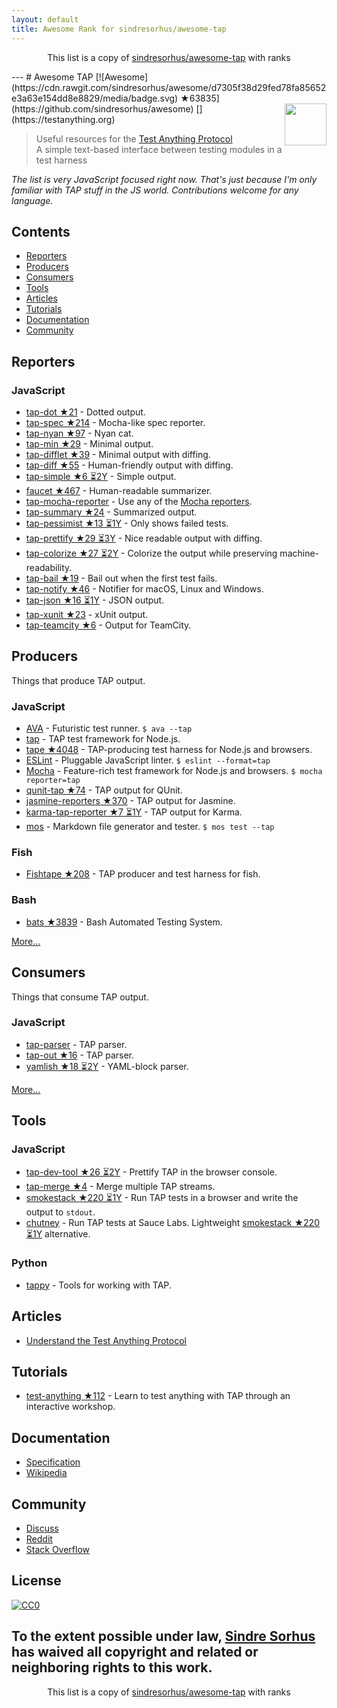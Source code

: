 ```yaml
---
layout: default
title: Awesome Rank for sindresorhus/awesome-tap
---
```


<p align="center">
	This list is a copy of <a href="https://github.com/sindresorhus/awesome-tap">sindresorhus/awesome-tap</a> with ranks
</p>
---
# Awesome TAP [![Awesome](https://cdn.rawgit.com/sindresorhus/awesome/d7305f38d29fed78fa85652e3a63e154dd8e8829/media/badge.svg) ★63835](https://github.com/sindresorhus/awesome) [<img src="https://testanything.org/images/tap.png" width="67" align="right">](https://testanything.org)


> Useful resources for the [Test Anything Protocol](https://testanything.org)<br>
> A simple text-based interface between testing modules in a test harness

*The list is very JavaScript focused right now. That's just because I'm only familiar with TAP stuff in the JS world. Contributions welcome for any language.*


## Contents

- [Reporters](#reporters)
- [Producers](#producers)
- [Consumers](#consumers)
- [Tools](#tools)
- [Articles](#articles)
- [Tutorials](#tutorials)
- [Documentation](#documentation)
- [Community](#community)


## Reporters

### JavaScript

- [tap-dot ★21](https://github.com/scottcorgan/tap-dot) - Dotted output.
- [tap-spec ★214](https://github.com/scottcorgan/tap-spec) - Mocha-like spec reporter.
- [tap-nyan ★97](https://github.com/calvinmetcalf/tap-nyan) - Nyan cat.
- [tap-min ★29](https://github.com/gummesson/tap-min) - Minimal output.
- [tap-difflet ★39](https://github.com/namuol/tap-difflet) - Minimal output with diffing.
- [tap-diff ★55](https://github.com/axross/tap-diff) - Human-friendly output with diffing.
- [tap-simple ★6 ⏳2Y](https://github.com/joeybaker/tap-simple) - Simple output.
- [faucet ★467](https://github.com/substack/faucet) - Human-readable summarizer.
- [tap-mocha-reporter](https://github.com/isaacs/tap-mocha-reporter) - Use any of the [Mocha reporters](https://github.com/isaacs/tap-mocha-reporter/tree/master/lib/reporters).
- [tap-summary ★24](https://github.com/zoubin/tap-summary) - Summarized output.
- [tap-pessimist ★13 ⏳1Y](https://github.com/clux/tap-pessimist) - Only shows failed tests.
- [tap-prettify ★29 ⏳3Y](https://github.com/toolness/tap-prettify) - Nice readable output with diffing.
- [tap-colorize ★27 ⏳2Y](https://github.com/substack/tap-colorize) - Colorize the output while preserving machine-readability.
- [tap-bail ★19](https://github.com/juliangruber/tap-bail) - Bail out when the first test fails.
- [tap-notify ★46](https://github.com/axross/tap-notify) - Notifier for macOS, Linux and Windows.
- [tap-json ★16 ⏳1Y](https://github.com/gummesson/tap-json) - JSON output.
- [tap-xunit ★23](https://github.com/aghassemi/tap-xunit) - xUnit output.
- [tap-teamcity ★6](https://github.com/smockle/tap-teamcity) - Output for TeamCity.


## Producers

Things that produce TAP output.

### JavaScript

- [AVA](https://github.com/sindresorhus/ava) - Futuristic test runner. `$ ava --tap`
- [tap](https://github.com/isaacs/node-tap) - TAP test framework for Node.js.
- [tape ★4048](https://github.com/substack/tape) - TAP-producing test harness for Node.js and browsers.
- [ESLint](http://eslint.org/docs/user-guide/formatters/#tap) - Pluggable JavaScript linter. `$ eslint --format=tap`
- [Mocha](https://mochajs.org) - Feature-rich test framework for Node.js and browsers. `$ mocha reporter=tap`
- [qunit-tap ★74](https://github.com/twada/qunit-tap) - TAP output for QUnit.
- [jasmine-reporters ★370](https://github.com/larrymyers/jasmine-reporters) - TAP output for Jasmine.
- [karma-tap-reporter ★7 ⏳1Y](https://github.com/fumiakiy/karma-tap-reporter) - TAP output for Karma.
- [mos](https://github.com/zkochan/mos) - Markdown file generator and tester. `$ mos test --tap`

### Fish

- [Fishtape ★208](https://github.com/fisherman/fishtape) - TAP producer and test harness for fish.

### Bash

- [bats ★3839](https://github.com/sstephenson/bats) - Bash Automated Testing System.

[More...](https://testanything.org/producers.html)


## Consumers

Things that consume TAP output.

### JavaScript

- [tap-parser](https://github.com/substack/tap-parser) - TAP parser.
- [tap-out ★16](https://github.com/scottcorgan/tap-out) - TAP parser.
- [yamlish ★18 ⏳2Y](https://github.com/isaacs/yamlish) - YAML-block parser.

[More...](https://testanything.org/consumers.html)


## Tools

### JavaScript

- [tap-dev-tool ★26 ⏳2Y](https://github.com/Jam3/tap-dev-tool) - Prettify TAP in the browser console.
- [tap-merge ★4](https://github.com/anko/tap-merge) - Merge multiple TAP streams.
- [smokestack ★220 ⏳1Y](https://github.com/hughsk/smokestack) - Run TAP tests in a browser and write the output to `stdout`.
- [chutney](https://github.com/derhuerst/chutney) - Run TAP tests at Sauce Labs. Lightweight [smokestack ★220 ⏳1Y](https://github.com/hughsk/smokestack) alternative.

### Python

- [tappy](https://github.com/mblayman/tappy) - Tools for working with TAP.


## Articles

- [Understand the Test Anything Protocol](http://www.effectiveperlprogramming.com/2011/05/understand-the-test-anything-protocol/)


## Tutorials

- [test-anything ★112](https://github.com/finnp/test-anything) - Learn to test anything with TAP through an interactive workshop.


## Documentation

- [Specification](https://testanything.org/tap-version-13-specification.html)
- [Wikipedia](https://en.wikipedia.org/wiki/Test_Anything_Protocol)


## Community

- [Discuss](https://github.com/TestAnything/Specification/issues)
- [Reddit](https://www.reddit.com/r/testanythingprotocol)
- [Stack Overflow](http://stackoverflow.com/questions/tagged/tap)


## License

[![CC0](http://mirrors.creativecommons.org/presskit/buttons/88x31/svg/cc-zero.svg)](https://creativecommons.org/publicdomain/zero/1.0/)

To the extent possible under law, [Sindre Sorhus](http://sindresorhus.com) has waived all copyright and related or neighboring rights to this work.
---
<p align="center">
	This list is a copy of <a href="https://github.com/sindresorhus/awesome-tap">sindresorhus/awesome-tap</a> with ranks
</p>
